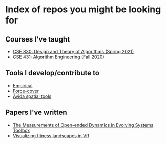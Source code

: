 # Index of repos you might be looking for

## Courses I've taught

- [CSE 830: Design and Theory of Algorithms (Spring 2021)](https://github.com/emilydolson/CSE-830-SS-2021)
- [CSE 431: Algorithm Engineering (Fall 2020)](https://github.com/emilydolson/CSE-431-FS-2020)

## Tools I develop/contribute to

- [Empirical](https://github.com/devosoft/Empirical)
- [Force-cover](https://github.com/emilydolson/force-cover)
- [Avida spatial tools](https://github.com/emilydolson/avida-spatial-tools)

## Papers I've written

- [The Measurements of Open-ended Dynamics in Evolving Systems Toolbox](https://github.com/emilydolson/MODES-toolbox-paper)
- [Visualizing fitness landscapes in VR](https://github.com/emilydolson/fitness_landscape_visualizations)


<!--
**emilydolson/emilydolson** is a ✨ _special_ ✨ repository because its `README.md` (this file) appears on your GitHub profile.

Here are some ideas to get you started:

- 🔭 I’m currently working on ...
- 🌱 I’m currently learning ...
- 👯 I’m looking to collaborate on ...
- 🤔 I’m looking for help with ...
- 💬 Ask me about ...
- 📫 How to reach me: ...
- 😄 Pronouns: ...
- ⚡ Fun fact: ...
-->
